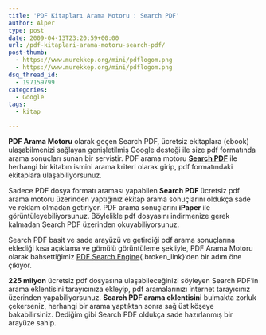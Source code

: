```yaml
---
title: 'PDF Kitapları Arama Motoru : Search PDF'
author: Alper
type: post
date: 2009-04-13T23:20:59+00:00
url: /pdf-kitaplari-arama-motoru-search-pdf/
post-thumb:
  - https://www.murekkep.org/mini/pdflogom.png
  - https://www.murekkep.org/mini/pdflogom.png
dsq_thread_id:
  - 197159799
categories:
  - Google
tags:
  - kitap

---
```

**PDF Arama Motoru** olarak geçen Search PDF, ücretsiz ekitaplara (ebook) ulaşabilmenizi sağlayan genişletilmiş Google desteği ile size pdf formatında arama sonuçları sunan bir servistir. PDF arama motoru **[Search PDF][1]** ile herhangi bir kitabın ismini arama kriteri olarak girip, pdf formatındaki ekitaplara ulaşabiliyorsunuz. 

Sadece PDF dosya formatı araması yapabilen **Search PDF** ücretsiz pdf arama motoru üzerinden yaptığınız ekitap arama sonuçlarını oldukça sade ve reklam olmadan getiriyor. PDF arama sonuçlarını **iPaper** ile görüntüleyebiliyorsunuz. Böylelikle pdf dosyasını indirmenize gerek kalmadan Search PDF üzerinden okuyabiliyorsunuz. <!--more-->

Search PDF basit ve sade arayüzü ve getirdiği pdf arama sonuçlarına eklediği kısa açıklama ve gömülü görüntüleme şekliyle, PDF Arama Motoru olarak bahsettiğimiz [PDF Search Engine][2]{.broken_link}&#8216;den bir adım öne çıkıyor. 

**225 milyon** ücretsiz pdf dosyasına ulaşabileceğinizi söyleyen Search PDF&#8217;in arama eklentisini tarayıcınıza ekleyip, pdf aramalarınızı internet tarayıcınız üzerinden yapabiliyorsunuz. **Search PDF arama eklentisini** bulmakta zorluk çekerseniz, herhangi bir arama yaptıktan sonra sağ üst köşeye bakabilirsiniz. Dediğim gibi Search PDF oldukça sade hazırlanmış bir arayüze sahip.

 [1]: http://search-pdf-books.com/
 [2]: https://www.murekkep.org/pdf-aramalari-icin-pdf-arama-motoru-1546